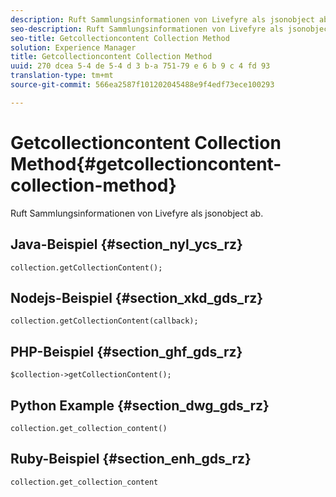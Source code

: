 ```yaml
---
description: Ruft Sammlungsinformationen von Livefyre als jsonobject ab.
seo-description: Ruft Sammlungsinformationen von Livefyre als jsonobject ab.
seo-title: Getcollectioncontent Collection Method
solution: Experience Manager
title: Getcollectioncontent Collection Method
uuid: 270 dcea 5-4 de 5-4 d 3 b-a 751-79 e 6 b 9 c 4 fd 93
translation-type: tm+mt
source-git-commit: 566ea2587f101202045488e9f4edf73ece100293

---
```



# Getcollectioncontent Collection Method{#getcollectioncontent-collection-method}

Ruft Sammlungsinformationen von Livefyre als jsonobject ab.

## Java-Beispiel {#section_nyl_ycs_rz}

```
collection.getCollectionContent(); 
```

## Nodejs-Beispiel {#section_xkd_gds_rz}

```
collection.getCollectionContent(callback); 
```

## PHP-Beispiel {#section_ghf_gds_rz}

```
$collection->getCollectionContent(); 
```

## Python Example {#section_dwg_gds_rz}

```
collection.get_collection_content() 
```

## Ruby-Beispiel {#section_enh_gds_rz}

```
collection.get_collection_content 
```

